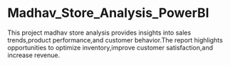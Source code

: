 # Madhav_Store_Analysis_PowerBI
This project madhav store analysis provides insights into sales trends,product performance,and customer behavior.The report highlights opportunities to optimize inventory,improve customer satisfaction,and increase revenue.
